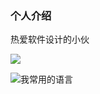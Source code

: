 ### 个人介绍

热爱软件设计的小伙



![](https://github-readme-stats.vercel.app/api?username=jiangkang&show_icons=true)

![我常用的语言](https://github-readme-stats.vercel.app/api/top-langs/?username=jiangkang&hide=javascript,html)
